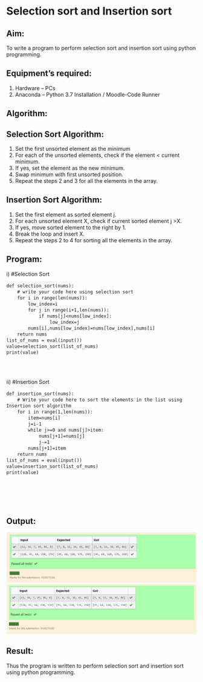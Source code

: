 # Selection sort and Insertion sort
## Aim:
To write a program to perform selection sort and insertion sort using python programming.
## Equipment’s required:
1.	Hardware – PCs
2.	Anaconda – Python 3.7 Installation / Moodle-Code Runner
## Algorithm:
## Selection Sort Algorithm:
1.	Set the first unsorted element as the minimum
2.	For each of the unsorted elements, check if the element < current minimum.
3.	If yes, set the element as the new minimum.
4.	Swap minimum with first unsorted position.
5.	Repeat the steps 2 and 3 for all the elements in the array.
## Insertion Sort Algorithm:
1.	Set the first element as sorted element j.
2.	For each unsorted element X, check if current sorted element j >X.
3.	If yes, move sorted element to the right by 1.
4.	Break the loop and insert X.
5.	Repeat the steps 2 to 4 for sorting all the elements in the array.
## Program:
i)	#Selection Sort
```
def selection_sort(nums):
    # write your code here using selection sort
    for i in range(len(nums)):
        low_index=i
        for j in range(i+1,len(nums)):
            if nums[j]<nums[low_index]:
                low_index=j
        nums[i],nums[low_index]=nums[low_index],nums[i]
    return nums
list_of_nums = eval(input())
value=selection_sort(list_of_nums)
print(value)




```
ii)	#Insertion Sort
```
def insertion_sort(nums):
    # Write your code here to sort the elements in the list using Insertion sort algorithm
    for i in range(1,len(nums)):
        item=nums[i]
        j=i-1
        while j>=0 and nums[j]>item:
            nums[j+1]=nums[j]
            j-=1
        nums[j+1]=item
    return nums
list_of_nums = eval(input())
value=insertion_sort(list_of_nums)
print(value)
    





```

## Output:
![](x1.png)
![](x2.png)


## Result:
Thus the program is written to perform selection sort and insertion sort using python programming.
